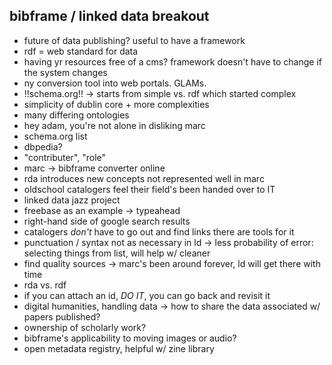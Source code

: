 bibframe / linked data breakout
-------------------------------
* future of data publishing? useful to have a framework
* rdf = web standard for data
* having yr resources free of a cms? framework doesn't have to change if the system changes
* ny conversion tool into web portals. GLAMs. 
* !!schema.org!! -> starts from simple vs. rdf which started complex
* simplicity of dublin core + more complexities
* many differing ontologies
* hey adam, you're not alone in disliking marc
* schema.org list
* dbpedia?
* "contributer", "role"
* marc -> bibframe converter online
* rda introduces new concepts not represented well in marc
* oldschool catalogers feel their field's been handed over to IT
* linked data jazz project
* freebase as an example -> typeahead
* right-hand side of google search results
* catalogers _don't_ have to go out and find links there are tools for it
* punctuation / syntax not as necessary in ld -> less probability of error: selecting things from list, will help w/ cleaner
* find quality sources -> marc's been around forever, ld will get there with time
* rda vs. rdf
* if you can attach an id, _DO IT_, you can go back and revisit it
* digital humanities, handling data -> how to share the data associated w/ papers published?
* ownership of scholarly work?
* bibframe's applicability to moving images or audio?
* open metadata registry, helpful w/ zine library